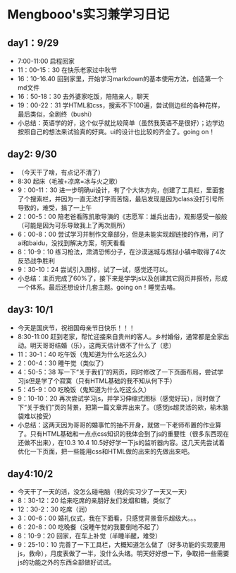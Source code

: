 # Mengbooo's实习兼学习日记
## day1：9/29
- 7:00-11:00 启程回家
- 11：00-15：30 在快乐老家过中秋节
- 16：10-16.40 回到家里，开始学习markdown的基本使用方法，创造第一个md文件
- 16：50-18：30 去外婆家吃饭，陪陪亲人，聊天
- 19：00-22：31 学HTML和css，搜索不下100遍，尝试侧边栏的各种花样，最后类似，全剧终（bushi）
- 小总结：英语学的好，这个似乎就比较简单（虽然我英语不是很好）；边学边按照自己的想法来试验真的好爽。ui的设计也比较的齐全了。going on！
## day2: 9/30
- （今天干了啥，有点记不清了）
- 8:30 起床（毛被+凉席=冰与火之歌）
- 9：00-11：30 进一步明确ui设计，有了个大体方向，创建了工具栏，里面套了个搜索栏，并因为一直无法打字而苦恼，最后发现是因为class没打引号所导致的，难受，搞了一上午
- 2：00-5：00 陪老爸看陈凯歌导演的《志愿军：雄兵出击》，观影感受一般般（可能是因为可乐导致我上了两次厕所）
- 6：00-8：00 尝试学习并制作文章部分，但是未能实现超链接的作用，问了ai和baidu，没找到解决方案，明天看看
- 8：10-9：10 练习枪法，肃清恐怖分子，在沙漠迷城与炼狱小镇中取得了4次反恐战争胜利
- 9：30-10：24 尝试引入图标，试了一试，感觉还可以。
- 小总结：主页完成了60%了，接下来是学学js以及创建其它网页并搭桥，形成一个体系。最后还想设计几套主题。going on！睡觉去咯。
## day3: 10/1
- 今天是国庆节，祝祖国母亲节日快乐！！！
- 8:30-11:00 赶到老家，帮忙迎接来自贵州的客人。乡村婚俗，通常都是全家出动。明天哥哥结婚（乐），这两天估计做不了什么了（悲）
- 11：30-1：40 吃午饭（鬼知道为什么吃这么久）
- 2：00-4：30 睡午觉（类似了）
- 4：50-5：38 写一下“关于我们”的网页，同时修改了一下页面布局，尝试学习js但是学了个寂寞（只有HTML基础的我不知从何下手）
- 5：45-9：00 吃晚饭（鬼知道为什么吃这么久）
- 9：10-10：20 再次尝试学习js，并学习伸缩式图标（感觉好玩），同时做了下“关于我们”页的背景，把第一篇文章弄出来了。（感觉js超灵活的欸，榆木脑袋难以接受）
- 小总结：这两天因为哥哥的婚事忙的抽不开身，就做一下老师布置的作业算了。只有HTML基础和一点点css知识的我体会到了js的重要性（很多东西现在还做不出来），在10.3 10.4 10.5好好学一下js的监听器内容。这几天先尝试着优化一下页面，把一些能用css和HTML做的出来的先做出来吧。
## day4:10/2
- 今天干了一天的活，没怎么碰电脑（我的实习少了一天又一天）
- 8：30-12：20 给来吃席的亲朋好友们发烟和糖，类似了
- 12：30-2：30 吃席（润）
- 3：00-6：00 婚礼仪式，我在下面看，只感觉背景音乐超级大。。。
- 6：20-8：00 吃晚餐（没睡午觉的我要倒地不起了）
- 8：10-9：20 回家，在车上补觉（半睡半醒，难受）
- 9：25-10：10 完善了一下工具栏，大概知道怎么做了（好多功能的实现要用js，救命），月度表做了一半，没什么头绪。明天好好想一下，争取把一些需要js的功能之外的东西全部做好试试。
